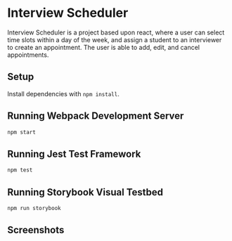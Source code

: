 # Interview Scheduler

Interview Scheduler is a project based upon react, where a user can select time slots within a day of the week, and assign a student to an interviewer to create an appointment. The user is able to add, edit, and cancel appointments.

## Setup

Install dependencies with `npm install`.

## Running Webpack Development Server

```sh
npm start
```

## Running Jest Test Framework

```sh
npm test
```

## Running Storybook Visual Testbed

```sh
npm run storybook
```

## Screenshots
